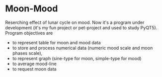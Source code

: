 # Moon-Mood
Reserching effect of lunar cycle on mood.
Now it's a program under development (it's my fun project or pet-project and used to study PyQT5).
Program objectives are 
  - to represent table for moon and mood data
  - to store and process numerical data (numeric mood scale and moon phases scale), 
  - to represent graph (sine-type for moon, simple-type for mood)
  - to average mood-line
  - to request moon data
